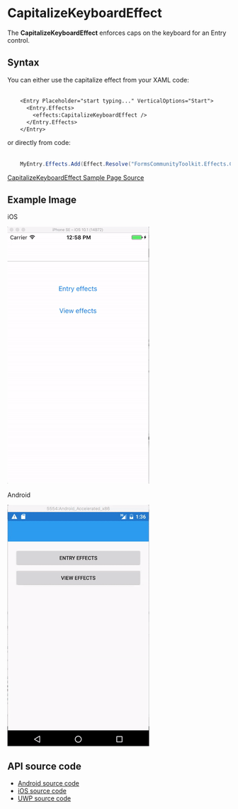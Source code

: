# CapitalizeKeyboardEffect

The **CapitalizeKeyboardEffect** enforces caps on the keyboard for an Entry control.

## Syntax

You can either use the capitalize effect from your XAML code:

```xaml

    <Entry Placeholder="start typing..." VerticalOptions="Start">
      <Entry.Effects>
        <effects:CapitalizeKeyboardEffect />
      </Entry.Effects>
    </Entry>

```

or directly from code:

```csharp

    MyEntry.Effects.Add(Effect.Resolve("FormsCommunityToolkit.Effects.CapitalizeKeyboardEffect"));

```

[CapitalizeKeyboardEffect Sample Page Source](https://github.com/FormsCommunityToolkit/Effects/blob/master/samples/Effects.SampleApp/Views/EntryPage.xaml)

## Example Image

iOS

![CapitalizeKeyboardEffect animation](../Media/ClearEntryAndAllCaps_thumb.gif "CapitalizeKeyboardEffect")

Android 

![CapitalizeKeyboardEffect animation](../Media/AndroidEffects_thumb.gif "CapitalizeKeyboardEffect")

## API source code

* [Android source code](https://github.com/FormsCommunityToolkit/Effects/blob/master/src/Effects.Android/Effects/CapitalizeKeyboardEffect.cs)
* [iOS source code](https://github.com/FormsCommunityToolkit/Effects/blob/master/src/Effects.iOS/Effects/CapitalizeKeyboardEffect.cs)
* [UWP source code](https://github.com/FormsCommunityToolkit/Effects/blob/master/src/Effects.UWP/Effects/CapitalizeKeyboardEffect.cs)
